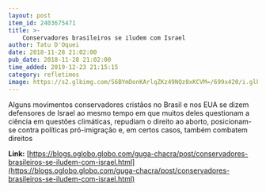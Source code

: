 ```yaml
---
layout: post
item_id: 2403675471
title: >-
    Conservadores brasileiros se iludem com Israel
author: Tatu D'Oquei
date: 2018-11-28 21:02:00
pub_date: 2018-11-28 21:02:00
time_added: 2019-12-23 21:15:15
category: refletimos
image: https://s2.glbimg.com/S6BYmDonKArlqZKz49NQz8xKCVM=/699x420/i.glbimg.com/og/ig/infoglobo1/f/original/2018/11/28/eduardo-e-carlos-bolsonaro.jpg.pagespeed.ic.3mh6vb8hj2_1.jpg
---
```


Alguns movimentos conservadores cristãos no Brasil e nos EUA se dizem defensores de Israel ao mesmo tempo em que muitos deles questionam a ciência em questões climáticas, repudiam o direito ao aborto, posicionam-se contra políticas pró-imigração e, em certos casos, também combatem direitos

**Link:** [https://blogs.oglobo.globo.com/guga-chacra/post/conservadores-brasileiros-se-iludem-com-israel.html](https://blogs.oglobo.globo.com/guga-chacra/post/conservadores-brasileiros-se-iludem-com-israel.html)

